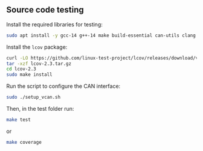 
## Source code testing
Install the required libraries for testing:
```sh
sudo apt install -y gcc-14 g++-14 make build-essential can-utils clang libssl-dev libcunit1 libcunit1-doc libcunit1-dev
```

Install the `lcov` package:
```sh
curl -LO https://github.com/linux-test-project/lcov/releases/download/v2.3/lcov-2.3.tar.gz
tar -xzf lcov-2.3.tar.gz
cd lcov-2.3
sudo make install
```

Run the script to configure the CAN interface:
```sh
sudo ./setup_vcan.sh
```

Then, in the test folder run:
```sh
make test
```
or
```sh
make coverage
```

